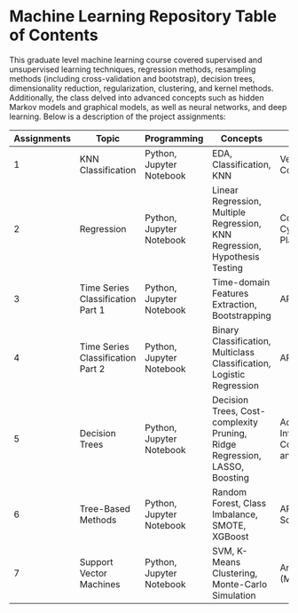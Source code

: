 # Machine Learning Repository Table of Contents

This graduate level machine learning course covered supervised and unsupervised learning techniques, regression methods, resampling methods (including cross-validation and bootstrap), decision trees, dimensionality reduction, regularization, clustering, and kernel methods. Additionally, the class delved into advanced concepts such as hidden Markov models and graphical models, as well as neural networks, and deep learning. Below is a description of the project assignments:



| Assignments           | Topic                          | Programming             | Concepts                                                            | Data                               |
|-----------------------|--------------------------------|-------------------------|---------------------------------------------------------------------|------------------------------------|
| 1      | KNN Classification             | Python, Jupyter Notebook | EDA, Classification, KNN                                            | Vertebral Column                   |
| 2      | Regression                     | Python, Jupyter Notebook | Linear Regression, Multiple Regression, KNN Regression, Hypothesis Testing | Combined Cycle Power Plant         |
| 3      | Time Series Classification Part 1 | Python, Jupyter Notebook | Time-domain Features Extraction, Bootstrapping                      | AReM data                          |
| 4      | Time Series Classification Part 2 | Python, Jupyter Notebook | Binary Classification, Multiclass Classification, Logistic Regression | AReM data                          |
| 5      | Decision Trees                 | Python, Jupyter Notebook | Decision Trees, Cost-complexity Pruning, Ridge Regression, LASSO, Boosting | Acute Inflammations, Communities and Crime |
| 6      | Tree-Based Methods             | Python, Jupyter Notebook | Random Forest, Class Imbalance, SMOTE, XGBoost                      | APS Failure at Scania Trucks       |
| 7      | Support Vector Machines        | Python, Jupyter Notebook | SVM, K-Means Clustering, Monte-Carlo Simulation                     | Anuran Calls (MFCCs)               |
